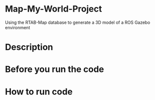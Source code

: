 # Map-My-World-Project
Using the RTAB-Map database to generate a 3D model of a ROS Gazebo environment

# Description

# Before you run the code

# How to run code

